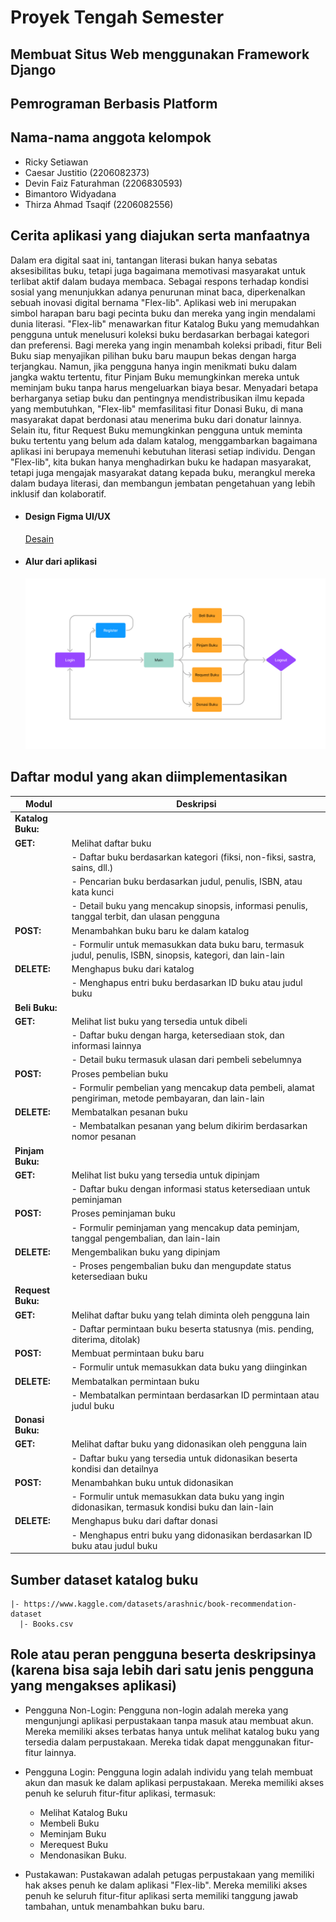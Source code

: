 # Proyek Tengah Semester 
## Membuat Situs Web menggunakan Framework Django
## Pemrograman Berbasis Platform

## Nama-nama anggota kelompok
- Ricky Setiawan
- Caesar Justitio (2206082373)
- Devin Faiz Faturahman (2206830593)
- Bimantoro Widyadana
- Thirza Ahmad Tsaqif (2206082556)

## Cerita aplikasi yang diajukan serta manfaatnya
Dalam era digital saat ini, tantangan literasi bukan hanya sebatas aksesibilitas buku, tetapi juga bagaimana memotivasi masyarakat untuk terlibat aktif dalam budaya membaca. Sebagai respons terhadap kondisi sosial yang menunjukkan adanya penurunan minat baca, diperkenalkan sebuah inovasi digital bernama "Flex-lib". Aplikasi web ini merupakan simbol harapan baru bagi pecinta buku dan mereka yang ingin mendalami dunia literasi. "Flex-lib" menawarkan fitur Katalog Buku yang memudahkan pengguna untuk menelusuri koleksi buku berdasarkan berbagai kategori dan preferensi. Bagi mereka yang ingin menambah koleksi pribadi, fitur Beli Buku siap menyajikan pilihan buku baru maupun bekas dengan harga terjangkau. Namun, jika pengguna hanya ingin menikmati buku dalam jangka waktu tertentu, fitur Pinjam Buku memungkinkan mereka untuk meminjam buku tanpa harus mengeluarkan biaya besar. Menyadari betapa berharganya setiap buku dan pentingnya mendistribusikan ilmu kepada yang membutuhkan, "Flex-lib" memfasilitasi fitur Donasi Buku, di mana masyarakat dapat berdonasi atau menerima buku dari donatur lainnya. Selain itu, fitur Request Buku memungkinkan pengguna untuk meminta buku tertentu yang belum ada dalam katalog, menggambarkan bagaimana aplikasi ini berupaya memenuhi kebutuhan literasi setiap individu. Dengan "Flex-lib", kita bukan hanya menghadirkan buku ke hadapan masyarakat, tetapi juga mengajak masyarakat datang kepada buku, merangkul mereka dalam budaya literasi, dan membangun jembatan pengetahuan yang lebih inklusif dan kolaboratif.
- #### Design Figma UI/UX
  [Desain](https://www.figma.com/file/03JiZU83IzHyWpFgpcsoTf/Untitled?type=design&node-id=0%3A1&mode=design&t=BLakLmqRScbhAlMs-1)
- #### Alur dari aplikasi
  ![./asset/bagan.png](./asset/bagan.png)


## Daftar modul yang akan diimplementasikan  
| Modul          | Deskripsi                                                                                                                                                                      |
|----------------|--------------------------------------------------------------------------------------------------------------------------------------------------------------------------------|
| **Katalog Buku:** |                                                                                                                                                                                |
| **GET:**        | Melihat daftar buku                                                                                                                                                           |
|                | - Daftar buku berdasarkan kategori (fiksi, non-fiksi, sastra, sains, dll.)                                                                                                    |
|                | - Pencarian buku berdasarkan judul, penulis, ISBN, atau kata kunci                                                                                                             |
|                | - Detail buku yang mencakup sinopsis, informasi penulis, tanggal terbit, dan ulasan pengguna                                                                                  |
| **POST:**       | Menambahkan buku baru ke dalam katalog                                                                                                                                         |
|                | - Formulir untuk memasukkan data buku baru, termasuk judul, penulis, ISBN, sinopsis, kategori, dan lain-lain                                                                |
| **DELETE:**     | Menghapus buku dari katalog                                                                                                                                                   |
|                | - Menghapus entri buku berdasarkan ID buku atau judul buku                                                                                                                     |
| **Beli Buku:**    |                                                                                                                                                                                |
| **GET:**        | Melihat list buku yang tersedia untuk dibeli                                                                                                                                   |
|                | - Daftar buku dengan harga, ketersediaan stok, dan informasi lainnya                                                                                                            |
|                | - Detail buku termasuk ulasan dari pembeli sebelumnya                                                                                                                          |
| **POST:**       | Proses pembelian buku                                                                                                                                                         |
|                | - Formulir pembelian yang mencakup data pembeli, alamat pengiriman, metode pembayaran, dan lain-lain                                                                         |
| **DELETE:**     | Membatalkan pesanan buku                                                                                                                                                     |
|                | - Membatalkan pesanan yang belum dikirim berdasarkan nomor pesanan                                                                                                             |
| **Pinjam Buku:**  |                                                                                                                                                                                |
| **GET:**        | Melihat list buku yang tersedia untuk dipinjam                                                                                                                                |
|                | - Daftar buku dengan informasi status ketersediaan untuk peminjaman                                                                                                            |
| **POST:**       | Proses peminjaman buku                                                                                                                                                       |
|                | - Formulir peminjaman yang mencakup data peminjam, tanggal pengembalian, dan lain-lain                                                                                         |
| **DELETE:**     | Mengembalikan buku yang dipinjam                                                                                                                                              |
|                | - Proses pengembalian buku dan mengupdate status ketersediaan buku                                                                                                             |
| **Request Buku:** |                                                                                                                                                                                |
| **GET:**        | Melihat daftar buku yang telah diminta oleh pengguna lain                                                                                                                     |
|                | - Daftar permintaan buku beserta statusnya (mis. pending, diterima, ditolak)                                                                                                   |
| **POST:**       | Membuat permintaan buku baru                                                                                                                                                  |
|                | - Formulir untuk memasukkan data buku yang diinginkan                                                                                                                          |
| **DELETE:**     | Membatalkan permintaan buku                                                                                                                                                  |
|                | - Membatalkan permintaan berdasarkan ID permintaan atau judul buku                                                                                                             |
| **Donasi Buku:** |                                                                                                                                                                                |
| **GET:**        | Melihat daftar buku yang didonasikan oleh pengguna lain                                                                                                                       |
|                | - Daftar buku yang tersedia untuk didonasikan beserta kondisi dan detailnya                                                                                                    |
| **POST:**       | Menambahkan buku untuk didonasikan                                                                                                                                           |
|                | - Formulir untuk memasukkan data buku yang ingin didonasikan, termasuk kondisi buku dan lain-lain                                                                            |
| **DELETE:**     | Menghapus buku dari daftar donasi                                                                                                                                              |
|                | - Menghapus entri buku yang didonasikan berdasarkan ID buku atau judul buku                                                                                                     |

## Sumber dataset katalog buku
    |- https://www.kaggle.com/datasets/arashnic/book-recommendation-dataset 
      |- Books.csv

## Role atau peran pengguna beserta deskripsinya (karena bisa saja lebih dari satu jenis pengguna yang mengakses aplikasi)
- Pengguna Non-Login:
Pengguna non-login adalah mereka yang mengunjungi aplikasi perpustakaan tanpa masuk atau membuat akun. Mereka memiliki akses terbatas hanya untuk melihat katalog buku yang tersedia dalam perpustakaan. Mereka tidak dapat menggunakan fitur-fitur lainnya.

- Pengguna Login:
Pengguna login adalah individu yang telah membuat akun dan masuk ke dalam aplikasi perpustakaan. Mereka memiliki akses penuh ke seluruh fitur-fitur aplikasi, termasuk:
  * Melihat Katalog Buku
  * Membeli Buku
  * Meminjam Buku
  * Merequest Buku
  * Mendonasikan Buku.
  
- Pustakawan:
Pustakawan adalah petugas perpustakaan yang memiliki hak akses penuh ke dalam aplikasi "Flex-lib". Mereka memiliki akses penuh ke seluruh fitur-fitur aplikasi serta memiliki tanggung jawab tambahan, untuk menambahkan buku baru.

